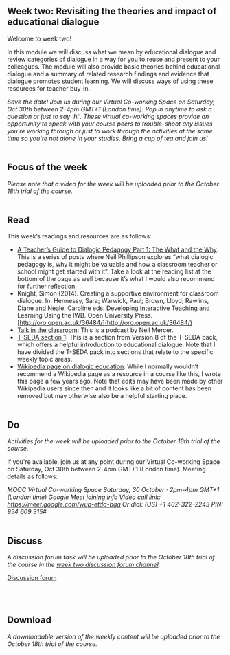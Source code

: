 ## Week two: Revisiting the theories and impact of educational dialogue


Welcome to week two!

In this module we will discuss what we mean by educational dialogue and review categories of dialogue in a way for you to reuse and present to your colleagues. The module will also provide basic theories behind educational dialogue and a summary of related research findings and evidence that dialogue promotes student learning. We will discuss ways of using these resources for teacher buy-in.

_Save the date! Join us during our Virtual Co-working Space on Saturday, Oct 30th between 2-4pm GMT+1 (London time). Pop in anytime to ask a question or just to say 'hi'. These virtual co-working spaces provide an opportunity to speak with your course peers to trouble-shoot any issues you're working through or just to work through the activities at the same time so you're not alone in your studies. Bring a cup of tea and join us!_
<br/><br/>
## Focus of the week

_Please note that a video for the week will be uploaded prior to the October 18th trial of the course._
<br/><br/>
## Read

This week’s readings and resources are as follows:
* [A Teacher’s Guide to Dialogic Pedagogy Part 1: The What and the Why](http://21stcenturylearners.org.uk/?p=1337): This is a series of posts where Neil Phillipson explores “what dialogic pedagogy is, why it might be valuable and how a classroom teacher or school might get started with it”. Take a look at the reading list at the bottom of the page as well because it’s what I would also recommend for further reflection.
* Knight, Simon (2014). Creating a supportive environment for classroom dialogue. In: Hennessy, Sara; Warwick, Paul; Brown, Lloyd; Rawlins, Diane and Neale, Caroline eds. Developing Interactive Teaching and Learning Using the IWB. Open University Press. [http://oro.open.ac.uk/36484/](http://oro.open.ac.uk/36484/)
* [Talk in the classroom](https://player.captivate.fm/episode/492260c3-952b-4740-bacd-db94a28f1e54): This is a podcast by Neil Mercer.
* [T-SEDA section 1](https://mbrugha.github.io/course-in-a-box/img/TSEDA_wk2_resources.pdf): This is a section from Version 8 of the T-SEDA pack, which offers a helpful introduction to educational dialogue. Note that I have divided the T-SEDA pack into sections that relate to the specific weekly topic areas.
* [Wikipedia page on dialogic education](https://en.wikipedia.org/wiki/Dialogic_education): While I normally wouldn’t recommend a Wikipedia page as a resource in a course like this, I wrote this page a few years ago. Note that edits may have been made by other Wikipedia users since then and it looks like a bit of content has been removed but may otherwise also be a helpful starting place.
<br/><br/>
## Do

_Activities for the week will be uploaded prior to the October 18th trial of the course._

If you're available, join us at any point during our Virtual Co-working Space on Saturday, Oct 30th between 2-4pm GMT+1 (London time). Meeting details as follows:

_MOOC Virtual Co-working Space
Saturday, 30 October · 2pm-4pm GMT+1 (London time)
Google Meet joining info
Video call link: https://meet.google.com/wup-etda-bqa
Or dial: ‪(US) +1 402-322-2243‬ PIN: ‪954 609 315‬#_
<br/><br/>
## Discuss

_A discussion forum task will be uploaded prior to the October 18th trial of the course in the [week two discussion forum channel](https://www.edudialogue.org/forum/mooc-for-facilitators/week-two-revisiting-the-theories-and-impact-of-educational-dialogue-3/)._

<a class="btn btn-primary" href="https://www.edudialogue.org/forum/mooc-for-facilitators/"><i class="fa fa-home"></i> Discussion forum</a>

<br/><br/>
## Download

_A downloadable version of the weekly content will be uploaded prior to the October 18th trial of the course._
